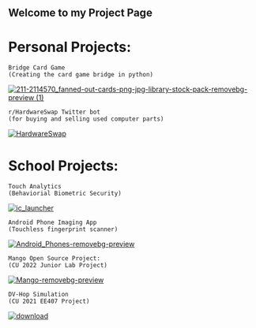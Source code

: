 ## Welcome to my Project Page

# Personal Projects:

```
Bridge Card Game
(Creating the card game bridge in python)
```
[![211-2114570_fanned-out-cards-png-jpg-library-stock-pack-removebg-preview (1)]([https://user-images.githubusercontent.com/59896064/185467152-d54d878d-f43a-4d40-96ac-c95b1d7b8603.png)](https://github.com/antihex/Bridge.py/upload](https://github.com/antihex/Bridge.py))


```
r/HardwareSwap Twitter bot   
(for buying and selling used computer parts)                           
```
[![HardwareSwap](https://user-images.githubusercontent.com/59896064/185461709-180ec938-4ee6-4ec6-9d6e-facbd40c53bf.png)](https://github.com/antihex/HWS-TwitterBot)





# School Projects:
```
Touch Analytics
(Behaviorial Biometric Security)
```
[![ic_launcher](https://user-images.githubusercontent.com/59896064/185467552-52556086-f28f-424c-bc55-8a415459d45e.png)
](https://github.com/antihex/TouchAnalytics)

```
Android Phone Imaging App
(Touchless fingerprint scanner)
```
[![Android_Phones-removebg-preview](https://user-images.githubusercontent.com/59896064/185461715-273f0105-d5bf-4c3a-9e1c-ce09c2eb96e0.png)](https://github.com/antihex/Raw_Camera_App_with_Mask)

```
Mango Open Source Project:
(CU 2022 Junior Lab Project)
```

[![Mango-removebg-preview](https://user-images.githubusercontent.com/59896064/185461688-2d034875-d3cb-4f61-b092-30be9a9970f1.png)](https://github.com/antihex/Mango-OpenSource-Sensor-WebApp)

```
DV-Hop Simulation
(CU 2021 EE407 Project)
```

[![download](https://user-images.githubusercontent.com/59896064/185466747-5f884dbb-43d3-4815-adb9-e656b536b227.png)](https://github.com/antihex/Wireless-Sensor-Networks-EE407)
